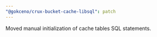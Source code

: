 ```yaml
---
"@gokceno/crux-bucket-cache-libsql": patch
---
```


Moved manual initialization of cache tables SQL statements.
